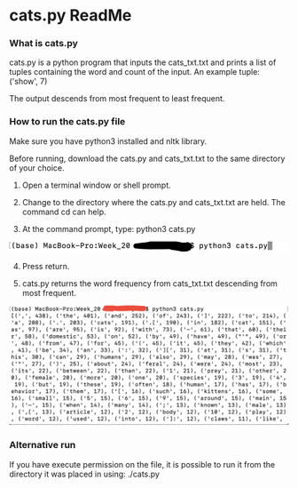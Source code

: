# cats.py ReadMe

### What is cats.py

cats.py is a python program that inputs the cats_txt.txt and prints a list of tuples containing the word and count of the input.  An example tuple: ('show', 7)

The output descends from most frequent to least frequent.

### How to run the cats.py file

Make sure you have python3 installed and nltk library.

Before running, download the cats.py and cats_txt.txt to the same directory of your choice.  

1. Open a terminal window or shell prompt.

2. Change to the directory where the cats.py and cats_txt.txt are held.  The command cd can help.

3. At the command prompt, type:
        python3 cats.py

![cats.py command line png](https://github.com/Amanda676/Homework/blob/main/Week_20/cats_command.png)

4. Press return.

5. cats.py returns the word frequency from cats_txt.txt descending from most frequent.

![cats.py output png](https://github.com/Amanda676/Homework/blob/main/Week_20/cats_output.png)

### Alternative run

If you have execute permission on the file, it is possible to run it from the directory it was placed in using:
        ./cats.py